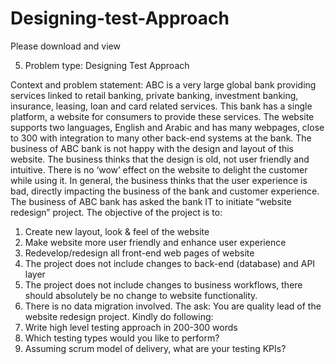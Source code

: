 # Designing-test-Approach

Please download and view 

5.	Problem type: Designing Test Approach

Context and problem statement:
ABC is a very large global bank providing services linked to retail banking, private banking, investment banking, insurance, leasing, loan and card related services. This bank has a single platform, a website for consumers to provide these services. The website supports two languages, English and Arabic and has many webpages, close to 300 with integration to many other back-end systems at the bank. 
The business of ABC bank is not happy with the design and layout of this website. The business thinks that the design is old, not user friendly and intuitive. There is no ‘wow’ effect on the website to delight the customer while using it. In general, the business thinks that the user experience is bad, directly impacting the business of the bank and customer experience. 
The business of ABC bank has asked the bank IT to initiate “website redesign” project. The objective of the project is to:
1.	Create new layout, look & feel of the website
2.	Make website more user friendly and enhance user experience
3.	Redevelop/redesign all front-end web pages of website
4.	The project does not include changes to back-end (database) and API layer
5.	The project does not include changes to business workflows, there should absolutely be no change to website functionality.
6.	There is no data migration involved. 
The ask:
You are quality lead of the website redesign project. Kindly do following:
1.	Write high level testing approach in 200-300 words
2.	Which testing types would you like to perform?
3.	Assuming scrum model of delivery, what are your testing KPIs?
